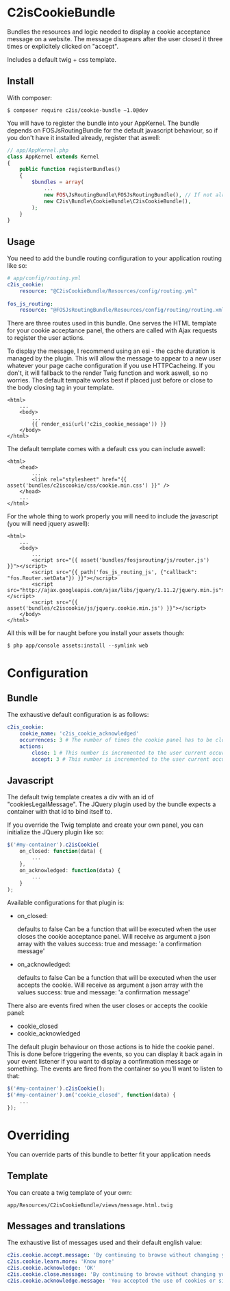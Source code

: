 C2isCookieBundle
================

Bundles the resources and logic needed to display a cookie acceptance message on a website.
The message disapears after the user closed it three times or explicitely clicked on "accept".

Includes a default twig + css template.

Install
-------

With composer:

```
$ composer require c2is/cookie-bundle ~1.0@dev
```

You will have to register the bundle into your AppKernel. The bundle depends on FOSJsRoutingBundle for the default javascript behaviour, so if you don't have it installed already, register that aswell:

``` php
// app/AppKernel.php
class AppKernel extends Kernel
{
    public function registerBundles()
    {
        $bundles = array(
            ...
            new FOS\JsRoutingBundle\FOSJsRoutingBundle(), // If not already registered
            new C2is\Bundle\CookieBundle\C2isCookieBundle(),
        );
    }
}
```

Usage
-----

You need to add the bundle routing configuration to your application routing like so:

``` yaml
# app/config/routing.yml
c2is_cookie:
    resource: "@C2isCookieBundle/Resources/config/routing.yml"
    
fos_js_routing:
    resource: "@FOSJsRoutingBundle/Resources/config/routing/routing.xml"
```

There are three routes used in this bundle. One serves the HTML template for your cookie acceptance panel, the others are called with Ajax requests to register the user actions.

To display the message, I recommend using an esi - the cache duration is managed by the plugin. This will allow the message to appear to a new user whatever your page cache configuration if you use HTTPCacheing. If you don't, it will fallback to the render Twig function and work aswell, so no worries. The default tempalte works best if placed just before or close to the body closing tag in your template.

``` twig
<html>
    ...
    <body>
        ...
        {{ render_esi(url('c2is_cookie_message')) }}
    </body>
</html>
```

The default template comes with a default css you can include aswell:

``` twig
<html>
    <head>
        ...
        <link rel="stylesheet" href="{{ asset('bundles/c2iscookie/css/cookie.min.css') }}" />
    </head>
    ...
</html>
```

For the whole thing to work properly you will need to include the javascript (you will need jquery aswell):

``` twig
<html>
    ...
    <body>
        ...
        <script src="{{ asset('bundles/fosjsrouting/js/router.js') }}"></script>
        <script src="{{ path('fos_js_routing_js', {"callback": "fos.Router.setData"}) }}"></script>
        <script src="http://ajax.googleapis.com/ajax/libs/jquery/1.11.2/jquery.min.js"></script>
        <script src="{{ asset('bundles/c2iscookie/js/jquery.cookie.min.js') }}"></script>
    </body>
</html>
```

All this will be for naught before you install your assets though:

```
$ php app/console assets:install --symlink web
```

Configuration
=============

Bundle
------

The exhaustive default configuration is as follows:

``` yaml
c2is_cookie:
    cookie_name: 'c2is_cookie_acknowledged'
    occurrences: 3 # The number of times the cookie panel has to be closed / accepted before it won't appear again
    actions:
        close: 1 # This number is incremented to the user current occurrences value when he closes the panel
        accept: 3 # This number is incremented to the user current occurrences value when he clicks "I accept"
```

Javascript
----------

The default twig template creates a div with an id of "cookiesLegalMessage". The JQuery plugin used by the bundle expects a container with that id to bind itself to.

If you override the Twig template and create your own panel, you can initialize the JQuery plugin like so:

``` js
$('#my-container').c2isCookie(
    on_closed: function(data) {
        ...
    },
    on_acknowledged: function(data) {
        ...
    }
);
```

Available configurations for that plugin is:

- on_closed: 

    defaults to false
    Can be a function that will be executed when the user closes the cookie acceptance panel. Will receive as argument a json array with the values success: true and message: 'a confirmation message'
    
- on_acknowledged: 

    defaults to false
    Can be a function that will be executed when the user accepts the cookie. Will receive as argument a json array with the values success: true and message: 'a confirmation message'

There also are events fired when the user closes or accepts the cookie panel:

- cookie_closed
- cookie_acknowledged

The default plugin behaviour on those actions is to hide the cookie panel. This is done before triggering the events, so you can display it back again in your event listener if you want to display a confirmation message or something.
The events are fired from the container so you'll want to listen to that:

``` js
$('#my-container').c2isCookie();
$('#my-container').on('cookie_closed', function(data) {
    ...
});
```

Overriding
==========

You can override parts of this bundle to better fit your application needs

Template
--------

You can create a twig template of your own:

```
app/Resources/C2isCookieBundle/views/message.html.twig
```

Messages and translations
-------------------------

The exhaustive list of messages used and their default english value:

``` yaml
c2is.cookie.accept.message: 'By continuing to browse without changing your parameters, you accept the use of cookies or similar technologies to get services and offers tailored to your interests and to ensure secure transactions on our website.'
c2is.cookie.learn.more: 'Know more'
c2is.cookie.acknowledge: 'OK'
c2is.cookie.close.message: 'By continuing to browse without changing your parameters, you accept the use of cookies or similar technologies on our website.'
c2is.cookie.acknowledge.message: 'You accepted the use of cookies or similar technologies on our website.'
```
